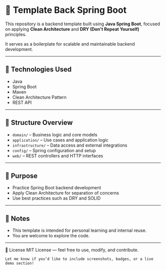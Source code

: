 # 🧩 Template Back Spring Boot

This repository is a backend template built using **Java Spring Boot**, focused on applying **Clean Architecture** and **DRY (Don't Repeat Yourself)** principles.

It serves as a boilerplate for scalable and maintainable backend development.

---

## 🚀 Technologies Used

- Java
- Spring Boot
- Maven
- Clean Architecture Pattern
- REST API

---

## 📁 Structure Overview

- `domain/` – Business logic and core models  
- `application/` – Use cases and application logic  
- `infrastructure/` – Data access and external integrations  
- `config/` – Spring configuration and setup  
- `web/` – REST controllers and HTTP interfaces  

---

## 🎯 Purpose

- Practice Spring Boot backend development
- Apply Clean Architecture for separation of concerns
- Use best practices such as DRY and SOLID

---

## 📌 Notes

- This template is intended for personal learning and internal reuse.
- You are welcome to explore the code.

---
📜 License
MIT License — feel free to use, modify, and contribute.

```
Let me know if you’d like to include screenshots, badges, or a live demo section!
```
